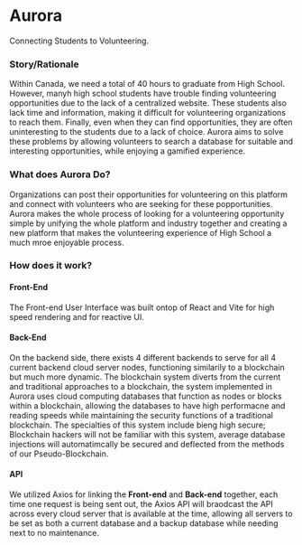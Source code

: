 # Aurora
 Connecting Students to Volunteering.

 ### Story/Rationale

 Within Canada, we need a total of 40 hours to graduate from High School. However, manyh high school students have trouble finding volunteering opportunities due to the lack of a centralized website. These students also lack time and information, making it difficult for volunteering organizations to reach them. Finally, even when they can find opportunities, they are often uninteresting to the students due to a lack of choice. Aurora aims to solve these problems by allowing volunteers to search a database for suitable and interesting opportunities, while enjoying a gamified experience. 

 ### What does Aurora Do?

 Organizations can post their opportunities for volunteering on this platform and connect with volunteers who are seeking for these popportunities. Aurora makes the whole process of looking for a volunteering opportunity simple by unifying the whole platform and industry together and creating a new platform that makes the volunteering experience of High School a much mroe enjoyable process.

 ### How does it work?

 #### Front-End

  The Front-end User Interface was built ontop of React and Vite for high speed rendering and for reactive UI.

 #### Back-End
 
  On the backend side, there exists 4 different backends to serve for all 4 current backend cloud server nodes, functioning similarily to a blockchain but much more dynamic. The blockchain system diverts from the current and traditional approaches to a blockchain, the system implemented in Aurora uses cloud computing databases that function as nodes or blocks within a blockchain, allowing the databases to have high performacne and reading speeds while maintaining the security functions of a traditional blockchain. The specialties of this system include bieng high secure; Blockchain hackers will not be familiar with this system, average database injections will automatimcally be secured and deflected from the methods of our Pseudo-Blockchain.

 #### API

  We utilized Axios for linking the **Front-end** and **Back-end** together, each time one request is being sent out, the Axios API will braodcast the API across every cloud server that is available at the time, allowing all servers to be set as both a current database and a backup database while needing next to no maintenance.
